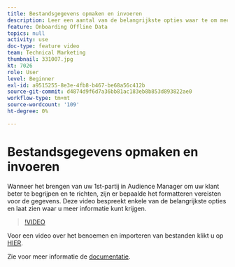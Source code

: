 ```yaml
---
title: Bestandsgegevens opmaken en invoeren
description: Leer een aantal van de belangrijkste opties waar te om meer informatie te krijgen wanneer het brengen van uw 1st-partij in Audience Manager om uw klant beter te begrijpen en te richten. Meer informatie over bepaalde opmaakvereisten voor de gegevens.
feature: Onboarding Offline Data
topics: null
activity: use
doc-type: feature video
team: Technical Marketing
thumbnail: 331007.jpg
kt: 7026
role: User
level: Beginner
exl-id: a9515255-8e3e-4fb8-b467-be68a56c412b
source-git-commit: d4874d9f6d7a36bb81ac183eb8b853d893822ae0
workflow-type: tm+mt
source-wordcount: '109'
ht-degree: 0%

---
```


# Bestandsgegevens opmaken en invoeren

Wanneer het brengen van uw 1st-partij in Audience Manager om uw klant beter te begrijpen en te richten, zijn er bepaalde het formatteren vereisten voor de gegevens. Deze video bespreekt enkele van de belangrijkste opties en laat zien waar u meer informatie kunt krijgen.

>[!VIDEO](https://video.tv.adobe.com/v/331007/?quality=12&learn=on)

Voor een video over het benoemen en importeren van bestanden klikt u op [HIER](steps-for-ingesting-file-based-data.md).

Zie voor meer informatie de [documentatie](https://experienceleague.adobe.com/docs/audience-manager/user-guide/implementation-integration-guides/sending-audience-data/batch-data-transfer-process/inbound-file-contents.html?lang=nl-NL&).
